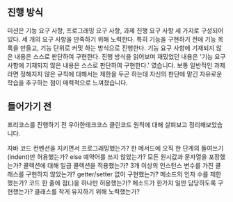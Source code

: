## 진행 방식
미션은 기능 요구 사항, 프로그래밍 요구 사항, 과제 진행 요구 사항 세 가지로 구성되어 있다.
세 개의 요구 사항을 만족하기 위해 노력한다. 특히 기능을 구현하기 전에 기능 목록을 만들고, 기능 단위로 커밋 하는 방식으로 진행한다.
기능 요구 사항에 기재되지 않은 내용은 스스로 판단하여 구현한다.
진행 방식을 읽어보며 재밌었던 내용은 '기능 요구 사항에 기재되지 않은 내용은 스스로 판단하여 구현한다.' 였습니다. 보통 일반적인 과제라면 정해지지 않은 규칙에 대해서는 제한을 두곤 하는데 자신의 판단에 맡긴 자유로운 학습을 추구하는 점이 매력적으로 느껴졌습니다.

## 들어가기 전
프리코스를 진행하기 전 우아한테크코스 클린코드 원칙에 대해 살펴보고 정리해보았습니다.

자바 코드 컨벤션을 지키면서 프로그래밍했는가?
한 메서드에 오직 한 단계의 들여쓰기(indent)만 허용했는가?
else 예약어를 쓰지 않았는가?
모든 원시값과 문자열을 포장했는가?
콜렉션에 대해 일급 콜렉션을 적용했는가?
3개 이상의 인스턴스 변수를 가진 클래스를 구현하지 않았는가?
getter/setter 없이 구현했는가?
메소드의 인자 수를 제한했는가?
코드 한 줄에 점(.)을 하나만 허용했는가?
메소드가 한가지 일만 담당하도록 구현했는가?
클래스를 작게 유지하기 위해 노력했는가?
